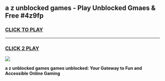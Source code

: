 
## a z unblocked games - Play Unblocked Gmaes & Free #4z9fp
<h3>
<a href="https://news.freeplayer.one?title=a_z_unblocked_games&ref=03M">CLICK TO PLAY</a></h3>
<hr>

<h3>
<a href="https://news.freeplayer.one?title=a_z_unblocked_games&ref=03M">CLICK 2 PLAY</a>
  
</h3>

<a href="https://news.freeplayer.one?title=a_z_unblocked_games&ref=03M"><img src="https://clearcache.store/games.png"></a>


**a z unblocked games games unblocked: Your Gateway to Fun and Accessible Online Gaming**
